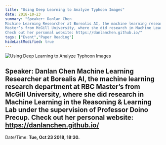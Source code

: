 ```yaml
---
title: "Using Deep Learning to Analyze Typhoon Images"
date: 2018-10-23
summary: "Speaker: Danlan Chen
Machine Learning Researcher at Borealis AI, the machine learning research department at RBC
Master’s from McGill University, where she did research in Machine Learning in the Reasoning & Learning Lab under the supervision of Professor Doino Precup.
Check out her personal website: https://danlanchen.github.io/"
tags: ["Event","Paper Reading"]
hideLastModified: true
---
```


![Using Deep Learning to Analyze Typhoon Images](https://drive.google.com/u/0/uc?id=1ofWnNQ3LZHlgQnJatACQULdw-KmckOZn)

Speaker: Danlan Chen
Machine Learning Researcher at Borealis AI, the machine learning research department at RBC
Master’s from McGill University, where she did research in Machine Learning in the Reasoning & Learning Lab under the supervision of Professor Doino Precup.
Check out her personal website: https://danlanchen.github.io/
---
Date/Time: **Tue, Oct 23 2018, 18:30.**
